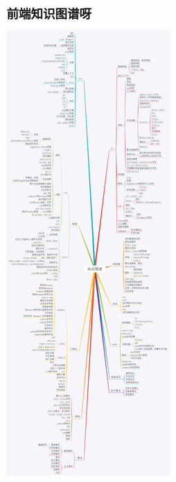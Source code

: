 <!--
 * @Description: 
 * @Author: cy2020
 * @Date: 2022-03-16 15:17:43
 * @LastEditTime: 2022-03-17 14:41:41
-->
# 前端知识图谱呀

<img src="../.vuepress/public/fe.jpeg" title="前端知识图谱" alt="前端知识图谱"/>